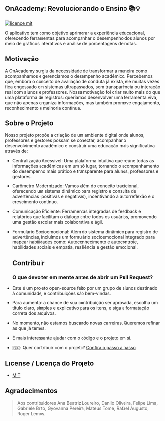 ## OnAcademy: Revolucionando o Ensino 📚💡
[![licence mit](https://img.shields.io/badge/licence-MIT-blue.svg)](./LICENSE)

O aplicativo tem como objetivo aprimorar a experiência educacional, oferecendo ferramentas para acompanhar o desempenho dos alunos por meio de gráficos interativos e análise de porcentagens de notas. 

## Motivação
A OnAcademy surgiu da necessidade de transformar a maneira como acompanhamos e gerenciamos o desempenho acadêmico. Percebemos que, embora o conceito de avaliação de conduta já exista, ele muitas vezes fica engessado em sistemas ultrapassados, sem transparência ou interação real com alunos e professores.
Nossa motivação foi criar muito mais do que uma plataforma de registros: queríamos desenvolver uma ferramenta viva, que não apenas organiza informações, mas também promove engajamento, reconhecimento e melhoria contínua.

## Sobre o Projeto
Nosso projeto propõe a criação de um ambiente digital onde alunos, professores e gestores possam se conectar, acompanhar o desenvolvimento acadêmico e construir uma educação mais significativa através de:
- Centralização Acessível: Uma plataforma intuitiva que reúne todas as informações acadêmicas em um só lugar, tornando o acompanhamento do desempenho mais prático e transparente para alunos, professores e gestores.
- Carômetro Modernizado: Vamos além do conceito tradicional, oferecendo um sistema dinâmico para registro e consulta de advertências (positivas e negativas), incentivando a autorreflexão e o crescimento contínuo.
- Comunicação Eficiente: Ferramentas integradas de feedback e relatórios que facilitam o diálogo entre todos os usuários, promovendo uma gestão escolar mais colaborativa e ágil.
- Formulário Socioemocional: Além do sistema dinâmico para registro de advertências, incluímos um formulário socioemocional integrado para mapear habilidades como: Autoconhecimento e autocontrole, habilidades sociais e empatia, resiliência e gestão emocional.

  ## Contribuir
  
  ### O que devo ter em mente antes de abrir um Pull Request?
- Este é um projeto open-source feito por um grupo de alunos destinado à comunidade, e contribuições são bem-vindas.
- Para aumentar a chance de sua contribuição ser aprovada, escolha um título claro, simples e explicativo para os itens, e siga a formatação correta dos arquivos.
- No momento, não estamos buscando novas carreiras. Queremos refinar as que já temos.
- É mais interessante ajudar com o código e o projeto em si.
- 🇧🇷: Quer contribuir com o projeto? [Confira o passo a passo](./CONTRIBUTING.md)

## License / Licença do Projeto
- [MIT](./LICENSE)

## Agradecimentos
> Aos contribuidores Ana Beatriz Loureiro, Danilo Oliveira, Felipe Lima, Gabriele Brito, Gyovanna Pereira, Mateus Tome, Rafael Augusto, Roger Lemos.


